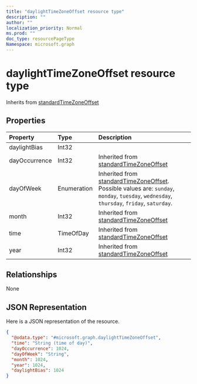 ```yaml
---
title: "daylightTimeZoneOffset resource type"
description: ""
author: ""
localization_priority: Normal
ms.prod: ""
doc_type: resourcePageType
Namespace: microsoft.graph
---
```



# daylightTimeZoneOffset resource type




Inherits from [standardTimeZoneOffset](../resources/standardTimeZoneOffset.md)

## Properties
|Property|Type|Description|
|:---|:---|:---|
|daylightBias|Int32||
|dayOccurrence|Int32| Inherited from [standardTimeZoneOffset](../resources/standardTimeZoneOffset.md)|
|dayOfWeek|Enumeration| Inherited from [standardTimeZoneOffset](../resources/standardTimeZoneOffset.md). Possible values are: `sunday`, `monday`, `tuesday`, `wednesday`, `thursday`, `friday`, `saturday`.|
|month|Int32| Inherited from [standardTimeZoneOffset](../resources/standardTimeZoneOffset.md)|
|time|TimeOfDay| Inherited from [standardTimeZoneOffset](../resources/standardTimeZoneOffset.md)|
|year|Int32| Inherited from [standardTimeZoneOffset](../resources/standardTimeZoneOffset.md)|

## Relationships
None

## JSON Representation
Here is a JSON representation of the resource.
<!-- {
  "blockType": "resource",
  "@odata.type": "microsoft.graph.daylightTimeZoneOffset"
}
-->
``` json
{
  "@odata.type": "#microsoft.graph.daylightTimeZoneOffset",
  "time": "String (time of day)",
  "dayOccurrence": 1024,
  "dayOfWeek": "String",
  "month": 1024,
  "year": 1024,
  "daylightBias": 1024
}
```

